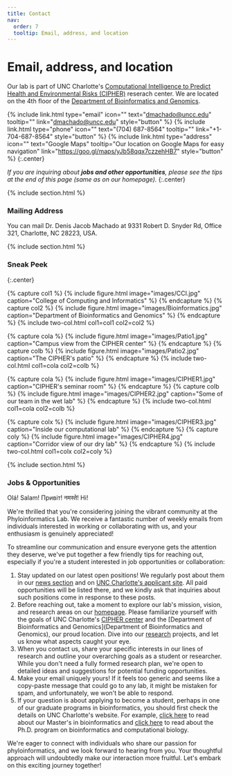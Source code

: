 ```yaml
---
title: Contact
nav:
  order: 7
  tooltip: Email, address, and location
---
```


# <i class="fas fa-envelope"></i>Email, address, and location

Our lab is part of UNC Charlotte's [Computational Intelligence to Predict Health and Environmental Risks (CIPHER)](https://cipher.charlotte.edu/) reserach center. We are located on the 4th floor of the [Department of Bioinformatics and Genomics](https://cci.charlotte.edu/bioinformatics/47/3).

{%
  include link.html
  type="email"
  icon=""
  text="dmachado@uncc.edu"
  tooltip=""
  link="dmachado@uncc.edu"
  style="button"
%}
{%
  include link.html
  type="phone"
  icon=""
  text="(704) 687-8564"
  tooltip=""
  link="+1-704-687-8564"
  style="button"
%}
{%
  include link.html
  type="address"
  icon=""
  text="Google Maps"
  tooltip="Our location on Google Maps for easy navigation"
  link="https://goo.gl/maps/yJb58qqx7czzehHB7"
  style="button"
%}
{:.center}

*If you are inquiring about **jobs and other opportunities**, please see the tips at the end of this page (same as on our homepage).*
{:.center}

{% include section.html %}

### <i class="fas fa-mail-bulk"></i>Mailing Address

You can mail Dr. Denis Jacob Machado at 9331 Robert D. Snyder Rd, Office 321,  Charlotte, NC 28223, USA.

{% include section.html %}

### <i class="fas fa-camera"></i>Sneak Peek


{:.center}

{% capture col1 %}
{%
  include figure.html
  image="images/CCI.jpg"
  caption="College of Computing and Informatics"
%}
{% endcapture %}
{% capture col2 %}
{%
  include figure.html
  image="images/Bioinformatics.jpg"
  caption="Department of Bioinformatics and Genomics"
%}
{% endcapture %}
{% include two-col.html col1=col1 col2=col2 %}

{% capture cola %}
{%
include figure.html
image="images/Patio1.jpg"
caption="Campus view from the CIPHER center"
%}
{% endcapture %}
{% capture colb %}
{%
include figure.html
image="images/Patio2.jpg"
caption="The CIPHER's patio"
%}
{% endcapture %}
{% include two-col.html col1=cola col2=colb %}

{% capture cola %}
{%
include figure.html
image="images/CIPHER1.jpg"
caption="CIPHER's seminar room"
%}
{% endcapture %}
{% capture colb %}
{%
include figure.html
image="images/CIPHER2.jpg"
caption="Some of our team in the wet lab"
%}
{% endcapture %}
{% include two-col.html col1=cola col2=colb %}

{% capture colx %}
{%
include figure.html
image="images/CIPHER3.jpg"
caption="Inside our computational lab"
%}
{% endcapture %}
{% capture coly %}
{%
include figure.html
image="images/CIPHER4.jpg"
caption="Corridor view of our dry lab"
%}
{% endcapture %}
{% include two-col.html col1=colx col2=coly %}

{% include section.html %}

### <i class="fas fa-exclamation"></i>Jobs & Opportunities

Olá! Salam! Привіт! नमस्ते! Hi!

We're thrilled that you're considering joining the vibrant community at the Phyloinformatics Lab. We receive a fantastic number of weekly emails from individuals interested in working or collaborating with us, and your enthusiasm is genuinely appreciated!

To streamline our communication and ensure everyone gets the attention they deserve, we've put together a few friendly tips for reaching out, especially if you're a student interested in job opportunities or collaboration:

1. Stay updated on our latest open positions! We regularly post about them in our [news section](https://phyloinformatics.com/news/) and on [UNC Charlotte's applicant site](https://jobs.charlotte.edu/postings/search). All paid opportunities will be listed there, and we kindly ask that inquiries about such positions come in response to these posts.
2. Before reaching out, take a moment to explore our lab's mission, vision, and research areas on our [homepage](https://phyloinformatics.com/). Please familiarize yourself with the goals of UNC Charlotte's [CIPHER center](https://cipher.charlotte.edu/) and the [Department of Bioinformatics and Genomics](Department of Bioinformatics and Genomics), our proud location. Dive into our [research](https://phyloinformatics.com/research/) projects, and let us know what aspects caught your eye.
3. When you contact us, share your specific interests in our lines of research and outline your overarching goals as a student or researcher. While you don't need a fully formed research plan, we're open to detailed ideas and suggestions for potential funding opportunities.
4. Make your email uniquely yours! If it feels too generic and seems like a copy-paste message that could go to any lab, it might be mistaken for spam, and unfortunately, we won't be able to respond.
5. If your question is about applying to become a student, perhaps in one of our graduate programs in bioinformatics, you should first check the details on UNC Charlotte's website. For example, [click here](https://cci.charlotte.edu/academics/bioinformatics/bioinformatics-ms-program/) to read about our Master's in bioinformatics and [click here](https://gradadmissions.charlotte.edu/programs/bioinformatics-and-computational-biology-phd#:~:text=The%20Ph.,worldwide%20in%20academia%20and%20industry) to read about the Ph.D. program on bioinformatics and computational biology.


We're eager to connect with individuals who share our passion for phyloinformatics, and we look forward to hearing from you. Your thoughtful approach will undoubtedly make our interaction more fruitful. Let's embark on this exciting journey together!